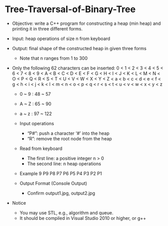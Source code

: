 # Tree-Traversal-of-Binary-Tree

* Objective: write a C++ program for constructing a heap (min heap) and printing it in three different forms.
* Input: heap operations of size n from keyboard
* Output: final shape of the constructed heap in given three forms

  - Note that n ranges from 1 to 300


* Only the following 62 characters can be inserted:
0 < 1 < 2 < 3 < 4 < 5 < 6 < 7 < 8 < 9  < A < B < C < D < E < F < G < H < I < J < K < L < M < N < O < P < Q < R < S < T < U < V < W < X < Y < Z < a < b < c < d < e < f < g < h < i < j < k < l < m < n < o < p < q < r < s < t < u < v < w < x < y < z

  - 0 ~ 9 : 48 ~ 57
  - A ~ Z : 65 ~ 90
  - a ~ z : 97 ~ 122

  - Input operations
    - “P#”: push  a character ‘#’ into the heap
    - “R”: remove the root node from the heap

  - Read from keyboard
    - The first line: a positive integer n > 0
    - The second line: n heap operations

  - Example
    9
    P9 P8 P7 P6 P5 P4 P3 P2 P1
  
  - Output Format (Console Output)
    - Confirm output1.jpg, output2.jpg
  
* Notice
  - You may use STL, e.g., algorithm and queue.
  - It should be compiled in Visual Studio 2010 or higher, or g++

